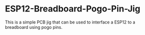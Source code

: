 # ESP12-Breadboard-Pogo-Pin-Jig
This is a simple PCB jig that can be used to interface a ESP12 to a breadboard using pogo pins.
